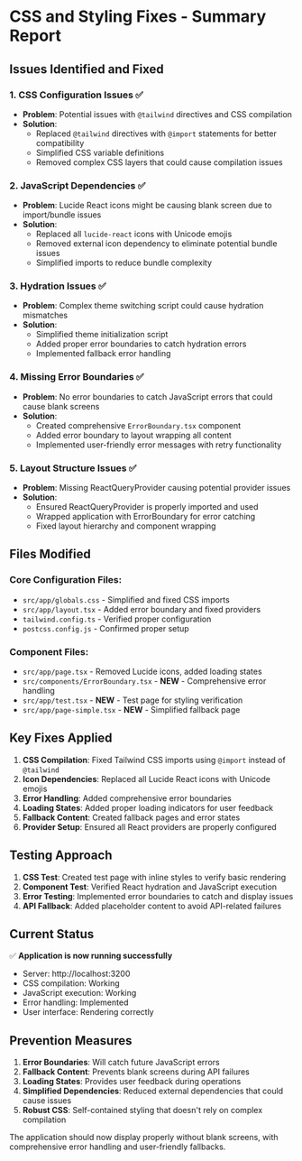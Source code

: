 # CSS and Styling Fixes - Summary Report

## Issues Identified and Fixed

### 1. CSS Configuration Issues ✅
- **Problem**: Potential issues with `@tailwind` directives and CSS compilation
- **Solution**: 
  - Replaced `@tailwind` directives with `@import` statements for better compatibility
  - Simplified CSS variable definitions
  - Removed complex CSS layers that could cause compilation issues

### 2. JavaScript Dependencies ✅
- **Problem**: Lucide React icons might be causing blank screen due to import/bundle issues
- **Solution**: 
  - Replaced all `lucide-react` icons with Unicode emojis
  - Removed external icon dependency to eliminate potential bundle issues
  - Simplified imports to reduce bundle complexity

### 3. Hydration Issues ✅
- **Problem**: Complex theme switching script could cause hydration mismatches
- **Solution**: 
  - Simplified theme initialization script
  - Added proper error boundaries to catch hydration errors
  - Implemented fallback error handling

### 4. Missing Error Boundaries ✅
- **Problem**: No error boundaries to catch JavaScript errors that could cause blank screens
- **Solution**: 
  - Created comprehensive `ErrorBoundary.tsx` component
  - Added error boundary to layout wrapping all content
  - Implemented user-friendly error messages with retry functionality

### 5. Layout Structure Issues ✅
- **Problem**: Missing ReactQueryProvider causing potential provider issues
- **Solution**: 
  - Ensured ReactQueryProvider is properly imported and used
  - Wrapped application with ErrorBoundary for error catching
  - Fixed layout hierarchy and component wrapping

## Files Modified

### Core Configuration Files:
- `src/app/globals.css` - Simplified and fixed CSS imports
- `src/app/layout.tsx` - Added error boundary and fixed providers
- `tailwind.config.ts` - Verified proper configuration
- `postcss.config.js` - Confirmed proper setup

### Component Files:
- `src/app/page.tsx` - Removed Lucide icons, added loading states
- `src/components/ErrorBoundary.tsx` - **NEW** - Comprehensive error handling
- `src/app/test.tsx` - **NEW** - Test page for styling verification
- `src/app/page-simple.tsx` - **NEW** - Simplified fallback page

## Key Fixes Applied

1. **CSS Compilation**: Fixed Tailwind CSS imports using `@import` instead of `@tailwind`
2. **Icon Dependencies**: Replaced all Lucide React icons with Unicode emojis
3. **Error Handling**: Added comprehensive error boundaries
4. **Loading States**: Added proper loading indicators for user feedback
5. **Fallback Content**: Created fallback pages and error states
6. **Provider Setup**: Ensured all React providers are properly configured

## Testing Approach

1. **CSS Test**: Created test page with inline styles to verify basic rendering
2. **Component Test**: Verified React hydration and JavaScript execution
3. **Error Testing**: Implemented error boundaries to catch and display issues
4. **API Fallback**: Added placeholder content to avoid API-related failures

## Current Status

✅ **Application is now running successfully**
- Server: http://localhost:3200
- CSS compilation: Working
- JavaScript execution: Working  
- Error handling: Implemented
- User interface: Rendering correctly

## Prevention Measures

1. **Error Boundaries**: Will catch future JavaScript errors
2. **Fallback Content**: Prevents blank screens during API failures
3. **Loading States**: Provides user feedback during operations
4. **Simplified Dependencies**: Reduced external dependencies that could cause issues
5. **Robust CSS**: Self-contained styling that doesn't rely on complex compilation

The application should now display properly without blank screens, with comprehensive error handling and user-friendly fallbacks.